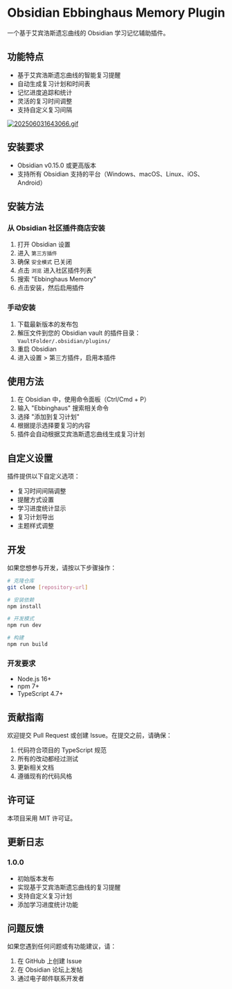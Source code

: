 # Obsidian Ebbinghaus Memory Plugin

一个基于艾宾浩斯遗忘曲线的 Obsidian 学习记忆辅助插件。

## 功能特点

- 基于艾宾浩斯遗忘曲线的智能复习提醒
- 自动生成复习计划和时间表
- 记忆进度追踪和统计
- 灵活的复习时间调整
- 支持自定义复习间隔

[![202506031643066.gif](https://i.postimg.cc/KYB4jcPw/202506031643066.gif)](https://postimg.cc/Y42tyHyz)

## 安装要求

- Obsidian v0.15.0 或更高版本
- 支持所有 Obsidian 支持的平台（Windows、macOS、Linux、iOS、Android）

## 安装方法

### 从 Obsidian 社区插件商店安装

1. 打开 Obsidian 设置
2. 进入 `第三方插件`
3. 确保 `安全模式` 已关闭
4. 点击 `浏览` 进入社区插件列表
5. 搜索 "Ebbinghaus Memory"
6. 点击安装，然后启用插件

### 手动安装

1. 下载最新版本的发布包
2. 解压文件到您的 Obsidian vault 的插件目录：`VaultFolder/.obsidian/plugins/`
3. 重启 Obsidian
4. 进入设置 > 第三方插件，启用本插件

## 使用方法

1. 在 Obsidian 中，使用命令面板（Ctrl/Cmd + P）
2. 输入 "Ebbinghaus" 搜索相关命令
3. 选择 "添加到复习计划"
4. 根据提示选择要复习的内容
5. 插件会自动根据艾宾浩斯遗忘曲线生成复习计划


## 自定义设置

插件提供以下自定义选项：
- 复习时间间隔调整
- 提醒方式设置
- 学习进度统计显示
- 复习计划导出
- 主题样式调整

## 开发

如果您想参与开发，请按以下步骤操作：

```bash
# 克隆仓库
git clone [repository-url]

# 安装依赖
npm install

# 开发模式
npm run dev

# 构建
npm run build
```

### 开发要求
- Node.js 16+
- npm 7+
- TypeScript 4.7+

## 贡献指南

欢迎提交 Pull Request 或创建 Issue。在提交之前，请确保：

1. 代码符合项目的 TypeScript 规范
2. 所有的改动都经过测试
3. 更新相关文档
4. 遵循现有的代码风格

## 许可证

本项目采用 MIT 许可证。

## 更新日志

### 1.0.0
- 初始版本发布
- 实现基于艾宾浩斯遗忘曲线的复习提醒
- 支持自定义复习计划
- 添加学习进度统计功能

## 问题反馈

如果您遇到任何问题或有功能建议，请：
1. 在 GitHub 上创建 Issue
2. 在 Obsidian 论坛上发帖
3. 通过电子邮件联系开发者
